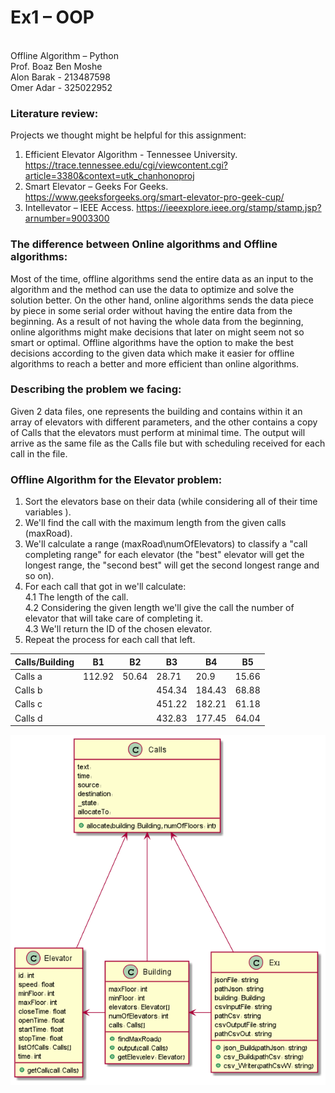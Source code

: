 # Ex1 – OOP
<br>Offline Algorithm – Python
<br>Prof. Boaz Ben Moshe 
<br>Alon Barak - 213487598
<br>Omer Adar - 325022952

### Literature review:
Projects we thought might be helpful for this assignment:
1.	Efficient Elevator Algorithm - Tennessee University. https://trace.tennessee.edu/cgi/viewcontent.cgi?article=3380&context=utk_chanhonoproj
2.	Smart Elevator – Geeks For Geeks. 
https://www.geeksforgeeks.org/smart-elevator-pro-geek-cup/
3.	Intellevator – IEEE Access.
https://ieeexplore.ieee.org/stamp/stamp.jsp?arnumber=9003300

### The difference between Online algorithms and Offline algorithms:
Most of the time, offline algorithms send the entire data as an input to the algorithm and the method can use the data to optimize and solve the solution better. 
On the other hand, online algorithms sends the data piece by piece in some serial order without having the entire data from the beginning.
As a result of not having the whole data from the beginning, online algorithms might make decisions that later on might seem not so smart or optimal. Offline algorithms have the option to make the best decisions according to the given data which make it easier for offline algorithms to reach a better and more efficient than online algorithms.

### Describing the problem we facing:
Given 2 data files, one represents the building and contains within it an array of elevators with different parameters, and the other contains a copy of Calls that the elevators must perform at minimal time.
The output will arrive as the same file as the Calls file but with scheduling received for each call in the file.



### Offline Algorithm for the Elevator problem:
1.	Sort the elevators base on their data (while considering all of their time variables ).
2.	We'll find the call with the maximum length from the given calls (maxRoad).
3.	We'll calculate a range (maxRoad\numOfElevators) to classify a "call completing range" for each elevator (the "best" elevator will get the longest range, the "second best" will get the second longest range and so on).
4.	For each call that got in we'll calculate:
<br>4.1	The length of the call.
<br>4.2	Considering the given length we'll give the call the number of elevator that will take care of completing it.
<br>4.3	We'll return the ID of the chosen elevator.
5.	Repeat the process for each call that left.

|Calls/Building|B1     |B2        |B3      |B4      |B5      |
|--------------|--------|----------|--------|--------|--------|
| Calls a      |112.92  | 50.64    | 28.71  |20.9    |15.66   |
| Calls b      |        |          | 454.34 |184.43  |68.88   |
| Calls c      |        |          | 451.22 |182.21  |61.18   |
| Calls d      |        |          | 432.83 |177.45  |64.04   |



![img.png](img.png)
